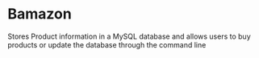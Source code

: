 # Bamazon
Stores Product information in a MySQL database and allows users to buy products or update the database through the command line
